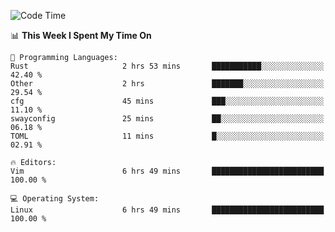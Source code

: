 <!-- [![Top Langs](https://github-readme-stats.vercel.app/api/top-langs/?username=gagahsyuja&theme=dracula&hide_border=true&border_radius=7)](https://github.com/anuraghazra/github-readme-stats) -->

<!--START_SECTION:waka-->
![Code Time](http://img.shields.io/badge/Code%20Time-243%20hrs%2022%20mins-blue)

📊 **This Week I Spent My Time On** 

```text
💬 Programming Languages: 
Rust                     2 hrs 53 mins       ███████████░░░░░░░░░░░░░░   42.40 % 
Other                    2 hrs               ███████░░░░░░░░░░░░░░░░░░   29.54 % 
cfg                      45 mins             ███░░░░░░░░░░░░░░░░░░░░░░   11.10 % 
swayconfig               25 mins             ██░░░░░░░░░░░░░░░░░░░░░░░   06.18 % 
TOML                     11 mins             █░░░░░░░░░░░░░░░░░░░░░░░░   02.91 % 

🔥 Editors: 
Vim                      6 hrs 49 mins       █████████████████████████   100.00 % 

💻 Operating System: 
Linux                    6 hrs 49 mins       █████████████████████████   100.00 % 
```


<!--END_SECTION:waka-->
